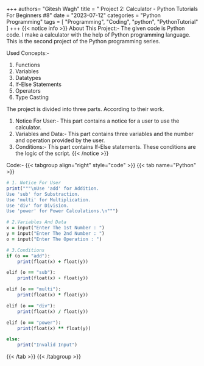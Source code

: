 +++
authors= "Gitesh Wagh"
title = " Project 2: Calculator - Python Tutorials For Beginners #8"
date = "2023-07-12"
categories = "Python Programming"
tags = [
  "Programming", 
  "Coding",
  "python",
  "PythonTutorial"
]
+++
{{< notice info >}}
About This Project:-
The given code is Python code. I make a calculator with the help of Python programming language. This is the second project of the Python programming series. 

Used Concepts:-
1. Functions
2. Variables
3. Datatypes
4. If-Else Statements
5. Operators
6. Type Casting

The project is divided into three parts. According to their work. 
1. Notice For User:- This part contains a notice for a user to use the calculator.
2. Variables and Data:- This part contains three variables and the number and operation provided by the user.
3. Conditions:- This part contains If-Else statements. These conditions are the logic of the script.
{{< /notice >}}

Code:-
{{< tabgroup align="right" style="code" >}} {{< tab name="Python" >}}
```ruby
# 1. Notice For User
print("""\nUse 'add' for Addition.
Use 'sub' for Substraction.
Use 'multi' for Multiplication.
Use 'div' for Division.
Use 'power' for Power Calculations.\n""")

# 2.Variables And Data
x = input("Enter The 1st Number : ")
y = input("Enter The 2nd Number : ")
o = input("Enter The Operation : ")

# 3.Conditions
if (o == "add"):
    print(float(x) + float(y))

elif (o == "sub"):
    print(float(x) - float(y))

elif (o == "multi"):
    print(float(x) * float(y))

elif (o == "div"):
    print(float(x) / float(y))

elif (o == "power"):
    print(float(x) ** float(y)) 

else:
    print("Invalid Input")
```
{{< /tab >}} {{< /tabgroup >}}
